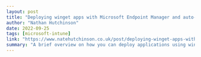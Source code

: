 ```yaml
---
layout: post
title: "Deploying winget apps with Microsoft Endpoint Manager and auto-update!"
author: "Nathan Hutchinson"
date: 2022-09-25
tags: [microsoft-intune]
link: "https://www.natehutchinson.co.uk/post/deploying-winget-apps-with-microsoft-endpoint-manager-and-auto-update"
summary: "A brief overview on how you can deploy applications using winget in Microsoft Intune and even keep them updated!"
---
```

